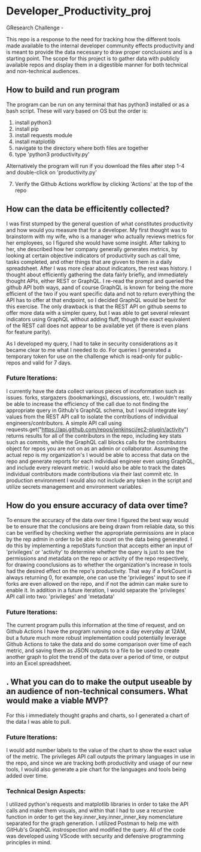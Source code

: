 # Developer_Productivity_proj
GResearch Challenge - 

This repo is a response to the need for tracking how the different tools made available to the internal developer community effects productivity and is meant to provide the data necessary to draw proper conclusions and is a starting point. The scope for this project is to gather data with publicly available repos and display them in a digestible manner for both technical and non-technical audiences.

## How to build and run program
The program can be run on any terminal that has python3 installed or as a bash script. These will vary based on OS but the order is:

1. install python3
2. install pip
3. install requests module
4. install matplotlib
5. navigate to the directory where both files are together
6. type 'python3 productivity.py'

Alternatively the program will run if you download the files after step 1-4 and double-click on 'productivity.py'

7. Verify the Github Actions workflow by clicking 'Actions' at the top of the repo

## How can the data be efficitently collected?
I was first stumped by the general question of what constitutes productivity and how would you measure that for a developer. My first thought was to brainstorm with my wife, who is a manager who actually reviews metrics for her employees, so I figured she would have some insight. After talking to her, she described how her company generally generates metrics, by looking at certain objective indicators of productivity such as call time, tasks completed, and other things that are givven to them in a daily spreadsheet. After I was more clear about indicators, the rest was history. I thought about efficiently gathering the data fairly briefly, and immediately thought APIs, either REST or GraphQL. I re-read the prompt and queried the github API both ways, aand of course GraphQL is known for being the more efficient of the two if you want specific data and not to return everything the API has to offer at that endpoint, so I decided GraphQL would be best for this exercise. The only drawback is that the REST API on github seems to offer more data with a simpler query, but I was able to get several relevant indicators using GraphQL without adding fluff, though the exact equivalent of the REST call does not appear to be available yet (if there is even plans for feature parity). 

As I developed my query, I had to take in security considerations as it became clear to me what I needed to do. For queries I generated a temporary token for use on the challenge which is read-only for public-repos and valid for 7 days.

### Future Iterations:
I currently have the data collect various pieces of incoformation such as issues. forks, stargazers (bookmarkings), discussions, etc. I wouldn't really be able to increase the efficiency of the call due to not finding the appropriate query in Github's GraphQL schema, but I would integrate key' values from the REST API call to isolate the contributions of individual engineers/contributors. A simple API call using requests.get("https://api.github.com/repos/jenkinsci/ec2-plugin/activity") returns results for all of the contributors in the repo, including key stats such as commits, while the GraphQL call blocks calls for the contributors object for repos you are not on as an admin or collaborator. Assuming the actual repo is my organization's I would be able to access that data on the repo and generate reports for each individual engineer even using GraphQL, and include every relevant metric. I would also be able to track the dates individual contributors made contributions via their last commit etc. In production environment I would also not include any token in the script and utilize secrets management and environment variables.

## How do you ensure accuracy of data over time?
To ensure the accuracy of the data over time I figured the best way would be to ensure that the conclusions are being drawn from reliable data, so this can be verified by checking wether the appropriate permissions are in place by the rep admin in order to be able to count on the data being generated. I do this by implementing a repoStats function that accepts either an input of 'privileges' or 'activity' to determine whether the query is just to see the permissions and metadata on the repo or activity of the repo respectively, for drawing coonclusions as to whether the organization's increase in tools had the desired effect on the repo's productivity. That way if a forkCount is always returning 0, for example, one can use the 'privileges' input to see if forks are even allowed on the repo, and if not the admin can make sure to enable it. In addition in a future iteration, I would separate the 'privileges' API call into two: 'privileges' and 'metadata'

### Future Iterations:
The current program pulls this information at the time of request, and on Github Actions I have the program running once a day everyday at 12AM, but a future much more robust implementation could potentially leverage Github Actions to take the data and do some comparison over time of each metric, and saving them as JSON outputs to a file to be used to create another graph to plot the trend of the data over a period of time, or output into an Excel spreadsheet.

## . What you can do to make the output useable by an audience of non-technical consumers. What would make a viable MVP?
For this i immediately thought graphs and charts, so I generated a chart of the data I was able to pull.

### Future Iterations:
I would add number labels to the value of the chart to show the exact value of the metric. The privileges API call outputs the primary languages in use in the repo, and since we are tracking both productivity and usage of our new tools, I would also generate a pie chart for the languages and tools being added over time.

### Technical Design Aspects:
I utilized python's requests and matplotlib libraries in order to take the API calls and make them visuals, and within that I had to use a recursive function in order to get the key.inner_key.inner_inner_key nomenclature separated for the graph generation. I utilized Postman to help me with GitHub's GraphQL instrospection and modified the query. All of the code was developed using VScode with security and defensive programming principles in mind.




